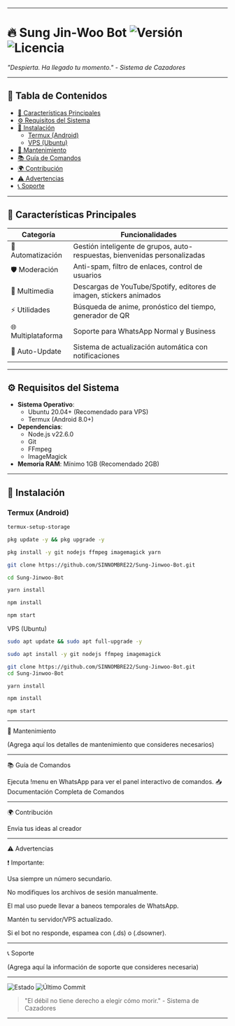 
---

# 🔥 Sung Jin-Woo Bot <img src="https://img.shields.io/badge/Version-2.0.0-blue" alt="Versión"> <img src="https://img.shields.io/badge/Licencia-MIT-green" alt="Licencia">

*"Despierta. Ha llegado tu momento." - Sistema de Cazadores*

---

## 📌 Tabla de Contenidos
- [🌟 Características Principales](#caracteristicas-principales)
- [⚙️ Requisitos del Sistema](#requisitos-del-sistema)
- [🚀 Instalación](#instalacion)
  - [Termux (Android)](#termux-android)
  - [VPS (Ubuntu)](#vps-ubuntu)
- [🔧 Mantenimiento](#mantenimiento)
- [📚 Guía de Comandos](#guia-de-comandos)
- [🌍 Contribución](#contribucion)
- [⚠️ Advertencias](#advertencias)
- [📞 Soporte](#soporte)

---

## <a id="caracteristicas-principales"></a>🌟 Características Principales

| Categoría           | Funcionalidades                                                                 |
|---------------------|---------------------------------------------------------------------------------|
| 🤖 Automatización   | Gestión inteligente de grupos, auto-respuestas, bienvenidas personalizadas      |
| 🛡️ Moderación      | Anti-spam, filtro de enlaces, control de usuarios                                |
| 🎨 Multimedia       | Descargas de YouTube/Spotify, editores de imagen, stickers animados              |
| ⚡ Utilidades       | Búsqueda de anime, pronóstico del tiempo, generador de QR                        |
| 🌐 Multiplataforma  | Soporte para WhatsApp Normal y Business                                          |
| 🔄 Auto-Update      | Sistema de actualización automática con notificaciones                         |

---

## <a id="requisitos-del-sistema"></a>⚙️ Requisitos del Sistema

- **Sistema Operativo**: 
  - Ubuntu 20.04+ (Recomendado para VPS)
  - Termux (Android 8.0+)
- **Dependencias**:
  - Node.js v22.6.0
  - Git
  - FFmpeg
  - ImageMagick
- **Memoria RAM**: Mínimo 1GB (Recomendado 2GB)

---

## <a id="instalacion"></a>🚀 Instalación

### <a id="termux-android"></a>Termux (Android)
```bash
termux-setup-storage

pkg update -y && pkg upgrade -y

pkg install -y git nodejs ffmpeg imagemagick yarn

git clone https://github.com/SINNOMBRE22/Sung-Jinwoo-Bot.git

cd Sung-Jinwoo-Bot

yarn install

npm install

npm start
```
<a id="vps-ubuntu"></a>VPS (Ubuntu)
```bash
sudo apt update && sudo apt full-upgrade -y

sudo apt install -y git nodejs ffmpeg imagemagick

git clone https://github.com/SINNOMBRE22/Sung-Jinwoo-Bot.git
cd Sung-Jinwoo-Bot

yarn install

npm install

npm start
```

---

<a id="mantenimiento"></a>🔧 Mantenimiento

(Agrega aquí los detalles de mantenimiento que consideres necesarios)


---

<a id="guia-de-comandos"></a>📚 Guía de Comandos

Ejecuta !menu en WhatsApp para ver el panel interactivo de comandos.
📥 Documentación Completa de Comandos


---

<a id="contribucion"></a>🌍 Contribución

Envia tus ideas al creador


---

<a id="advertencias"></a>⚠️ Advertencias

❗ Importante:

Usa siempre un número secundario.

No modifiques los archivos de sesión manualmente.

El mal uso puede llevar a baneos temporales de WhatsApp.

Mantén tu servidor/VPS actualizado.

Si el bot no responde, espamea con (.ds) o (.dsowner).



---

<a id="soporte"></a>📞 Soporte

(Agrega aquí la información de soporte que consideres necesaria)


---

<img src="https://img.shields.io/badge/STATUS-EN%20DESARROLLO-success" alt="Estado"> <img src="https://img.shields.io/github/last-commit/SINNOMBRE22/Sung-Jinwoo-Bot" alt="Último Commit">

> "El débil no tiene derecho a elegir cómo morir." - Sistema de Cazadores



---
